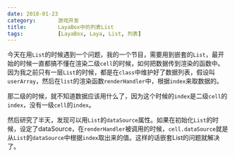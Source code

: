 ```yaml
---
date: 2018-01-23
category:       游戏开发
title:          LayaBox中的列表List
tags:           [LayaBox, Laya, List, 列表]
---
```


今天在用`List`的时候遇到一个问题，我的一个节目，需要用到嵌套的`List`，最开始的时候一直都搞不懂在渲染二级`cell`的时候，如何把数据传到渲染的函数中。因为我之前只有一层`List`的时候，都是在`class`中维护好了数据列表，假设叫`userArray`，然后在`list`的渲染函数`renderHandler`中，根据`index`来取数据的。
<!--more-->

那二级的时候，就不知道数据应该用什么了，因为这个时候的`index`是二级`cell`的`index`，没有一级`cell`的`index`。

然后研究了半天，发现可以用`List`的`dataSource`属性。如果在初始化`List`的时候，设定了dataSource，在`renderHandler`被调用的时候，`cell.dataSource`就是从`List`的`dataSource`中根据`index`取出来的值。这样的话嵌套List的问题就解决了。
